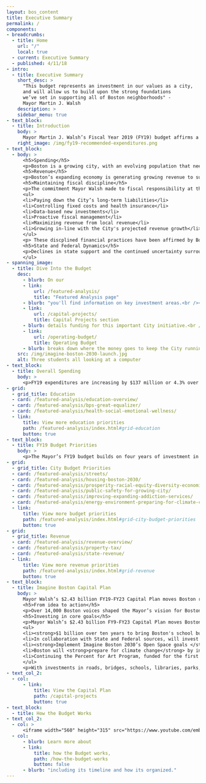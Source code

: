```yaml
---
layout: bos_content
title: Executive Summary
permalink: /
components:
- breadcrumbs:
  - title: Home
    url: "/"
    local: true
  - current: Executive Summary
  - published: 4/11/18
- intro:
  - title: Executive Summary
    short_desc: >
      "This budget represents an investment in our values as a city,
      and will allow us to build upon the strong foundations  
      we’ve set in supporting all of Boston neighborhoods" -
      Mayor Martin J. Walsh
    description: >
    sidebar_menu: true
- text_block:
  - title: Introduction
    body: >
      Mayor Martin J. Walsh’s Fiscal Year 2019 (FY19) budget affirms a commitment to progress, opportunity and innovation by investing in Boston’s neighborhoods while maintaining the Mayor’s strong record of financial management. The $3.29 billion plan is balanced, sustainable, and accelerates progress across public policy areas. The budget contains historic levels of funding for public education, new investments in public safety, continued efforts to create affordable and middle income housing, expanded services for residents struggling with substance use disorders and addiction, and new initiatives that will transform the future of transportation in Boston.
    right_image: /img/fy19-recommended-expenditures.png
- text_block:
  - body: >
      <h5>Spending</h5>
      <p>Boston is a growing city, with an evolving population that needs new and expanded city services. In his first term in office, Mayor Walsh improved outcomes across the City’s services, from education to housing, economic security to quality of life, and open space to the arts. In FY19, the Mayor proposes to build on those successes and make real, meaningful changes to the future of Boston’s landscape. Investments in public safety, education, transportation, housing, public health, and many other areas reflect a City committed to providing the services to <strong>expand opportunity and security to Boston’s middle class</strong>.</p>
      <h5>Revenue</h5>
      <p>Boston’s expanding economy is generating growing revenue to support investments in city neighborhoods. Property tax growth remains the main driver and far exceeds previous growth realized in the City. Local receipts, such as fines, fees and excise tax also continue to grow modestly as a result of an expanding economy. The City continues to weather reductions to net State aid, a decade-long trend of disinvestment driven by modest growth in State aid revenue and large increases in State assessments.</p>
      <h5>Maintaining fiscal discipline</h5>
      <p>The commitment Mayor Walsh made to fiscal responsibility at the beginning of his Administration is yielding tangible results. The City’s efforts to control health care costs have saved $50 million since FY15, its pension liability is on track to be fully paid by 2025, faster than most Massachusetts cities, and City services are more efficient, effective and responsive to the needs of Boston’s residents than ever before. The FY19 budget continues those steps by:</p>
      <ul>
      <li>Paying down the City’s long-term liabilities</li>
      <li>Controlling fixed costs and health insurance</li>
      <li>Data-based new investments</li>
      <li>Proactive fiscal management</li>
      <li>Maximizing revenue from local revenue</li>
      <li>Growing in-line with the City's projected revenue growth</li>
      </ul>
      <p> These discplined financial practices have been affirmed by Boston’s AAA credit rating and have better positioned Boston to manage through changes in local, state, and federal policy and funding levels.</p>
      <h5>State and Federal Dynamics</h5>
      <p>Declines in state support and the continued uncertainty surrounding federal aid and the President’s proposed cuts to programs that support Boston's most vulnerable put increased pressures on municipalities. In Boston, we are creating new jobs and spurring development, allowing us to continue to invest in our City while we grapple with these uncertainties. Our commitment to disciplined financial practices has enabled us to continue to provide critical, quality services to our residents despite these gaps in state and federal funding. We will need to work together to advocate for greater investment by our partners at the state and federal levels to ensure continued prosperity for the City and the state.</p>
      </ul>
- spanning_image:
  - title: Dive Into the Budget
    desc:
      - blurb: On our
      - link:
          url: /featured-analysis/
          title: "Featured Analysis page"
      - blurb: "you'll find information on key investment areas.<br /><br /> Our "
      - link:
          url: /capital-projects/
          title: Capital Projects section
      - blurb: details funding for this important City initiative.<br /><br /> The 
      - link:
          url: /operating-budget/
          title: Operating Budget
      - blurb: breaks down where the money goes to keep the City running.
    src: /img/imagine-boston-2030-launch.jpg
    alt: Three students all looking at a computer
- text_block:
  - title: Overall Spending
    body: >
      <p>FY19 expenditures are increasing by $137 million or 4.3% over the FY18 budget, for a total of $3.29 billion. Funding for city services, like streets, parks, public health and public safety will grow by $43 million, including $12 million in new data-driven investments. Education funding will increase by $68 million compared to FY18 adopted and $37 million compared to FY18 current appropriation, funding for collective bargaining will increase $30 million over the FY18 budget and other fixed costs like pensions and debt service make up the remaining growth of $28 million.</p>
- grid:
  - grid_title: Education
  - card: /featured-analysis/education-overview/
  - card: /featured-analysis/bps-great-equalizer/
  - card: /featured-analysis/health-social-emotional-wellness/
  - link:
      title: View more education priorities
      path: /featured-analysis/index.html#grid-education
      button: true
- text_block:
  - title: FY19 Budget Priorities
    body: >
      <p>The Mayor’s FY19 budget builds on four years of investment in the areas that mean the most to Bostonians. Those investments are returning tremendous results, and this budget contains historic levels of funding for public education in our schools, new investments in public safety, continued efforts to create affordable and middle income housing, expanded services for residents struggling with substance use and addiction disorders, and new initiatives that will transform the future of transportation in Boston.</p>
- grid:
  - grid_title: City Budget Priorities
  - card: /featured-analysis/streets/
  - card: /featured-analysis/housing-boston-2030/
  - card: /featured-analysis/prosperity-racial-equity-diversity-economic-mobility/
  - card: /featured-analysis/public-safety-for-growing-city/
  - card: /featured-analysis/improving-expanding-addiction-services/
  - card: /featured-analysis/energy-environment-preparing-for-climate-change/
  - link:
      title: View more budget priorities
      path: /featured-analysis/index.html#grid-city-budget-priorities
      button: true
- grid:
  - grid_title: Revenue
  - card: /featured-analysis/revenue-overview/
  - card: /featured-analysis/property-tax/
  - card: /featured-analysis/state-revenue/
  - link:
      title: View more revenue priorities
      path: /featured-analysis/index.html#grid-revenue
      button: true
- text_block:
  - title: Imagine Boston Capital Plan
    body: >
      Mayor Walsh’s $2.43 billion FY19-FY23 Capital Plan moves Boston residents’ priorities from idea to action, and invests in creating the city Bostonians imagine for the future. Under the Imagine Boston 2030 umbrella, the City is investing deeply in the core goals of BuildBPS, Go Boston 2030, Boston Creates, and Climate Ready Boston.Over 14,000 Boston voices shaped the Mayor’s vision for Boston in 2030. They envisioned a city that will expand opportunity for all, support a dynamic economy, enhance quality of life, and prepare for climate change.
      <h5>From idea to action</h5>
      <p>Over 14,000 Boston voices shaped the Mayor’s vision for Boston in 2030. They envisioned a city that will expand opportunity for all, support a dynamic economy, enhance quality of life, and prepare for climate change. Imagine Boston 2030 identifies key areas where Boston can take action to, enhance neighborhoods’ vitality, encourage mixed-use job centers, provide spaces for new housing and jobs as we grow, create a waterfront for future generations; and connect historically underserved neighborhoods to more opportunities.
      <h5>Investing in core goals</h5>
      <p>Mayor Walsh’s $2.43 billion FY9-FY23 Capital Plan moves Boston residents’ priorities from idea to action, and invests in creating the city Bostonians imagine for the future. An estimated 84% of projects in the FY19-23 Capital Plan are aligned with the City’s planning efforts:</p>
      <ul>
      <li><strong>$1 billion over ten years to bring Boston's school buildings into the 21st Century</strong>. After spending close to $100 million in the first year, this Plan sets the stage for continued investment in 21st century classrooms, new and expanded schools, new kitchens to serve fresh food, school safety upgrades and funding for future projects coming out of the BuildBPS community engagement process.</li>
      <li>In collaboration with State and Federal sources, will invest <strong>$967 million over the next five years in implementing the core initiatives outlined in Go Boston 2030</strong>: streets that are safer for all users of our roads and sidewalks, travel that is more reliable and predictable, and quality transportation choices that improve access to interconnect our neighborhoods for all modes of travel. </li>
      <li><strong>Implement Imagine Boston 2030’s Open Space goals </strong>, including early action items, investing in Franklin Park as a keystone park for the city, completing the Emerald Necklace, and restoring Boston Common to its full vibrancy.</li>
      <li>Boston will <strong>prepare for climate change</strong> by investing City dollars and outside funding to develop more detailed climate plans for Boston neighborhoods, especially those most at risk for coastal flooding.</li>
      <li>Continuing the Percent for Art Program, funded for the first time in last years Capital Plan, demonstrates the City’s leadership and commitment to <strong>sustainable funding for the commissioning of public art.</strong></li>
      </ul>
      <p>With investments in roads, bridges, schools, libraries, parks, firehouses, and community centers, the Imagine Boston Capital Plan touches each neighborhood and shapes a City that over 14,000 voices told us they want to see.</p>
- text_col_2:
  - col: 
      - link:
          title: View the Capital Plan
          path: /capital-projects
          button: true
- text_block:
  - title: How the Budget Works
- text_col_2:
  - col: >
      <iframe width="560" height="315" src="https://www.youtube.com/embed/HOijEB6fy40?ecver=1" frameborder="0" allowfullscreen></iframe>
  - col:
      - blurb: Learn more about
      - link:
          title: how the Budget works,
          path: /how-the-budget-works
          button: false
      - blurb: "including its timeline and how its organized."
---
```

